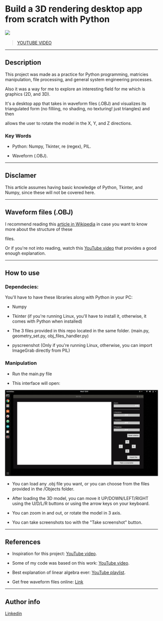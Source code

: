 # Build a 3D rendering desktop app from scratch with Python

<img src="Screenshots/GIF.gif" >

>[YOUTUBE VIDEO](https://youtu.be/G0m2wwEppWA)

---

## Description

This project was made as a practice for Python programming, matricies manipulation, file processing, and general system engineering processes.

Also it was a way for me to explore an interesting field for me which is graphics (2D, and 3D).

It's a desktop app that takes in waveform files (.OBJ) and visualizes its triangulated form (no filliing, no shading, no texturing! just triangles) and then 

allows the user to rotate the model in the X, Y, and Z directions.

### Key Words

- Python: Numpy, Tkinter, re (regex), PIL.

- Waveform (.OBJ). 

---

## Disclamer

This article assumes having basic knowledge of Python, Tkinter, and Numpy, since these will not be covered here.

---

## Waveform files (.OBJ)

I recommend reading this [article in Wikipedia](https://en.wikipedia.org/wiki/Wavefront_.obj_file) in case you want to know more about the structure of these 

files.

Or if you're not into reading, watch this [YouTube video](https://www.youtube.com/watch?v=KMWUjNE0fYI) that provides a good enough explanation.

---

## How to use

### Dependecies:

You'll have to have these libraries along with Python in your PC:

- Numpy

- Tkinter (if you're running Linux, you'll have to install it, otherwise, it comes with Python when installed)

- The 3 files provided in this repo located in the same folder. (main.py, geometry_set.py, obj_files_handler.py)

- pyscreenshot (Only if you're running Linux, otherwise, you can import ImageGrab directly from PIL)

### Manipulation

- Run the main.py file

- This interface will open:

<img src="Screenshots/interface.png" width="960">

- You can load any .obj file you want, or you can choose from the files 
provided in the /Objects folder.

- After loading the 3D model, you can move it UP/DOWN/LEFT/RIGHT using the U/D/L/R buttons or using the arrow keys on your keyboard.

- You can zoom in and out, or rotate the model in 3 axis.

- You can take screenshots too with the "Take screenshot" button.

---

## References


- Inspiration for this project: [YouTube video](https://www.youtube.com/watch?v=Scn96t7mwC4).

- Some of my code was based on this work: [YouTube video](https://www.youtube.com/watch?v=sSQIwIx8uT4).

- Best explanation of linear algebra ever: [YouTube playlist](https://www.youtube.com/playlist?list=PLZHQObOWTQDPD3MizzM2xVFitgF8hE_ab).

- Get free waveform files online: [Link](https://www.turbosquid.com/Search/3D-Models/free/obj)

---

## Author info

[Linkedin](https://www.linkedin.com/in/radhi-sghaier/)
